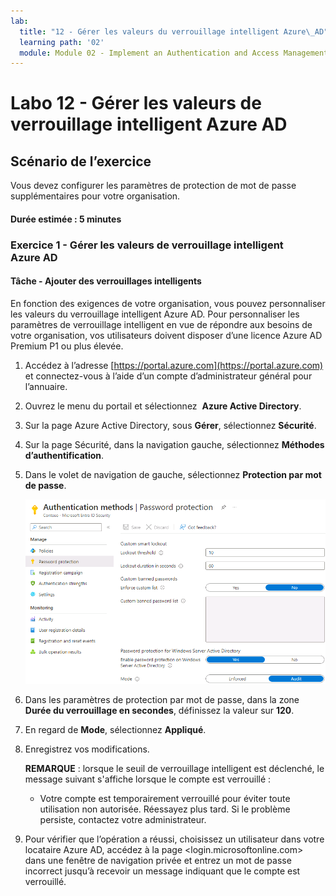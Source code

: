 ```yaml
---
lab:
  title: "12 - Gérer les valeurs du verrouillage intelligent Azure\_AD"
  learning path: '02'
  module: Module 02 - Implement an Authentication and Access Management Solution
---
```


# Labo 12 - Gérer les valeurs de verrouillage intelligent Azure AD

## Scénario de l’exercice

Vous devez configurer les paramètres de protection de mot de passe supplémentaires pour votre organisation.

#### Durée estimée : 5 minutes

### Exercice 1 - Gérer les valeurs de verrouillage intelligent Azure AD

#### Tâche - Ajouter des verrouillages intelligents

En fonction des exigences de votre organisation, vous pouvez personnaliser les valeurs du verrouillage intelligent Azure AD. Pour personnaliser les paramètres de verrouillage intelligent en vue de répondre aux besoins de votre organisation, vos utilisateurs doivent disposer d’une licence Azure AD Premium P1 ou plus élevée.

1. Accédez à l’adresse [https://portal.azure.com](https://portal.azure.com) et connectez-vous à l’aide d’un compte d’administrateur général pour l’annuaire.

2. Ouvrez le menu du portail et sélectionnez  **Azure Active Directory**.

3. Sur la page Azure Active Directory, sous **Gérer**, sélectionnez **Sécurité**.

4. Sur la page Sécurité, dans la navigation gauche, sélectionnez **Méthodes d’authentification**.

5. Dans le volet de navigation de gauche, sélectionnez **Protection par mot de passe**.

    ![Capture de l’écran affichant le panneau Méthodes d’authentification et les sélections pour accéder à l’authentification par mot de passe mises en surbrillance ](./media/lp2-mod3-browse-to-password-protection.png)

6. Dans les paramètres de protection par mot de passe, dans la zone **Durée du verrouillage en secondes**, définissez la valeur sur **120**.

7. En regard de **Mode**, sélectionnez **Appliqué**.

8. Enregistrez vos modifications.

    **REMARQUE** : lorsque le seuil de verrouillage intelligent est déclenché, le message suivant s'affiche lorsque le compte est verrouillé :
    - Votre compte est temporairement verrouillé pour éviter toute utilisation non autorisée. Réessayez plus tard. Si le problème persiste, contactez votre administrateur.

9. Pour vérifier que l’opération a réussi, choisissez un utilisateur dans votre locataire Azure AD, accédez à la page <login.microsoftonline.com> dans une fenêtre de navigation privée et entrez un mot de passe incorrect jusqu’à recevoir un message indiquant que le compte est verrouillé.

